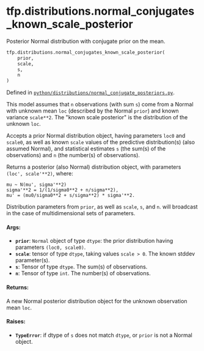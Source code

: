 <div itemscope itemtype="http://developers.google.com/ReferenceObject">
<meta itemprop="name" content="tfp.distributions.normal_conjugates_known_scale_posterior" />
<meta itemprop="path" content="Stable" />
</div>

# tfp.distributions.normal_conjugates_known_scale_posterior

Posterior Normal distribution with conjugate prior on the mean.

``` python
tfp.distributions.normal_conjugates_known_scale_posterior(
    prior,
    scale,
    s,
    n
)
```



Defined in [`python/distributions/normal_conjugate_posteriors.py`](https://github.com/tensorflow/probability/tree/master/tensorflow_probability/python/distributions/normal_conjugate_posteriors.py).

<!-- Placeholder for "Used in" -->

This model assumes that `n` observations (with sum `s`) come from a
Normal with unknown mean `loc` (described by the Normal `prior`)
and known variance `scale**2`. The "known scale posterior" is
the distribution of the unknown `loc`.

Accepts a prior Normal distribution object, having parameters
`loc0` and `scale0`, as well as known `scale` values of the predictive
distribution(s) (also assumed Normal),
and statistical estimates `s` (the sum(s) of the observations) and
`n` (the number(s) of observations).

Returns a posterior (also Normal) distribution object, with parameters
`(loc', scale'**2)`, where:

```
mu ~ N(mu', sigma'**2)
sigma'**2 = 1/(1/sigma0**2 + n/sigma**2),
mu' = (mu0/sigma0**2 + s/sigma**2) * sigma'**2.
```

Distribution parameters from `prior`, as well as `scale`, `s`, and `n`.
will broadcast in the case of multidimensional sets of parameters.

#### Args:

* <b>`prior`</b>: `Normal` object of type `dtype`:
  the prior distribution having parameters `(loc0, scale0)`.
* <b>`scale`</b>: tensor of type `dtype`, taking values `scale > 0`.
  The known stddev parameter(s).
* <b>`s`</b>: Tensor of type `dtype`. The sum(s) of observations.
* <b>`n`</b>: Tensor of type `int`. The number(s) of observations.


#### Returns:
A new Normal posterior distribution object for the unknown observation
mean `loc`.



#### Raises:

* <b>`TypeError`</b>: if dtype of `s` does not match `dtype`, or `prior` is not a
  Normal object.